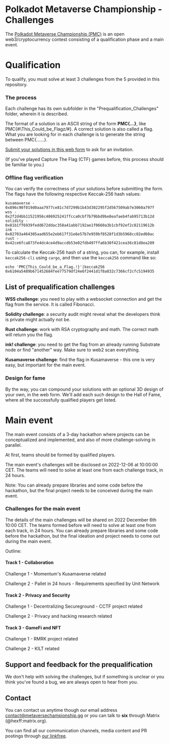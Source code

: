 # Polkadot Metaverse Championship - Challenges

The [Polkadot Metaverse Championship (PMC)](https://metaversechampionship.gg/) is an open web3/cryptocurrency contest consisting of a qualification phase and a main event.

# Qualification

To qualify, you must solve at least 3 challenges from the 5 provided in this repository.

### The process

Each challenge has its own subfolder in the "Prequalification_Challenges" folder, wherein it is described.

The format of a solution is an ASCII string of the form __PMC{...}__, like PMC{#\This_Could_be_Flagz/#}. A correct solution is also called a flag. What you are looking for in each challenge is to generate the string between PMC{......}.

[Submit your solutions in this web form](https://www.cognitoforms.com/UnconditionalPeace/PolkadotMetaverseChampionshipPrequalification) to ask for an invitation.

(If you've played Capture The Flag (CTF) games before, this process should be familiar to you.)

### Offline flag verification

You can verify the correctness of your solutions before submitting the form. The flags have the following respective Keccak-256 hash values:

```
kusamaverse - 0x896c90f019d0aaa7977ce81c7d7299b1b43d302295f2d567509ab7e3060a797f
wss - 0x2f2d4bb11521956c486925241ffcca0cbf7b79bbd9be8eafaeb4fab95713b12d
solidity - 0x81b1ff6939fedd672ddac358a41abb7192ae1f0660a3b1cbf92ef2c82119612b
ink - 0x82703a464305aad655e2eb617f31e6e57b7e959bf8528f1d3b5968cc02ed60ac
rust - 0x42ce6fca873fe4dc4ce4d9accdb53e02fdb497ffa6b30f421cea36c81d8ea289
```

To calculate the Keccak-256 hash of a string, you can, for example, install `keccak256-cli` using `cargo`, and then use the `keccak256` command like so:
```
echo 'PMC{This_Could_be_a_Flag.!}'|keccak256
0x6104a5489b671452684fee77579df24e6f2441d1f8a832c7366cf2cfc5194935
```

## List of prequalification challenges

__WSS challenge__: you need to play with a websocket connection and get the flag from the service. It is called Fibonacci.

__Solidity challenge__: a security audit might reveal what the developers think is private might actually not be.

__Rust challenge__: work with RSA cryptography and math. The correct math will return you the flag.

__ink! challenge__: you need to get the flag from an already running Substrate node or find "another" way. Make sure to web2 scan everything.

__Kusamaverse challenge__: find the flag in Kusamaverse - this one is very easy, but important for the main event.

### Design for fame

By the way, you can compound your solutions with an optional 3D design of your own, in the web form. We'll add each such design to the Hall of Fame, where all the successfully qualified players get listed.

# Main event

The main event consists of a 3-day hackathon where projects can be conceptualized and implemented, and also of more challenge-solving in parallel.

At first, teams should be formed by qualified players.

The main event's challenges will be disclosed on 2022-12-06 at 10:00:00 CET. The teams will need to solve at least one from each challenge track, in 24 hours.

Note: You can already prepare libraries and some code before the hackathon, but the final project needs to be conceived during the main event.

### Challenges for the main event

The details of the main challenges will be shared on 2022 December 6th 10:00 CET. The teams formed before will need to solve at least one from each track, in 24 hours. You can already prepare libraries and some code before the hackathon, but the final ideation and project needs to come out during the main event.

Outline:

#### Track 1 - Collaboration

Challenge 1 - Momentum's Kusamaverse related

Challenge 2 - Pallet in 24 hours - Requirements specified by Unit Network

#### Track 2 - Privacy and Security

Challenge 1 - Decentralizing Secureground - CCTF project related

Challenge 2 - Privacy and hacking research related

#### Track 3 - GameFi and NFT

Challenge 1 - RMRK project related

Challenge 2 - KILT related

## Support and feedback for the prequalification

We don't help with solving the challenges, but if something is unclear or you think you've found a bug, we are always open to hear from you.

## Contact

You can contact us anytime though our email address contact@metaversechampionship.gg or you can talk to __six__ through Matrix (@hexff:matrix.org).

You can find all our communication channels, media content and PR postings through [our linkfree](https://linkfree.metaversechampionship.gg/).
